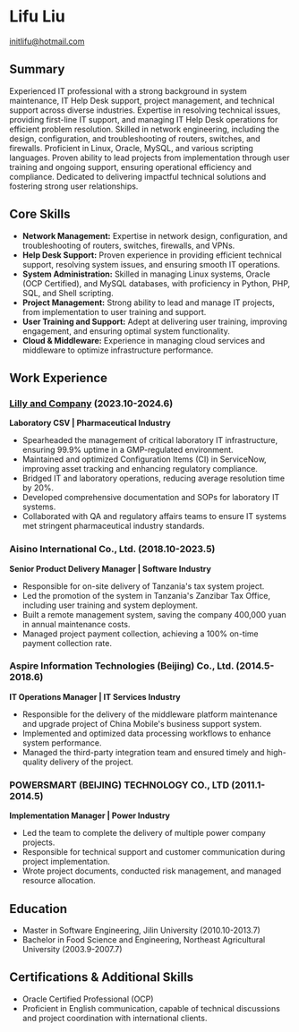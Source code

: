 # Lifu Liu

[initlifu@hotmail.com](mailto:initlifu@hotmail.com)

## Summary

Experienced IT professional with a strong background in system maintenance, IT Help Desk support, project management, and technical support across diverse industries. Expertise in resolving technical issues, providing first-line IT support, and managing IT Help Desk operations for efficient problem resolution. Skilled in network engineering, including the design, configuration, and troubleshooting of routers, switches, and firewalls. Proficient in Linux, Oracle, MySQL, and various scripting languages. Proven ability to lead projects from implementation through user training and ongoing support, ensuring operational efficiency and compliance. Dedicated to delivering impactful technical solutions and fostering strong user relationships.

## Core Skills

- **Network Management:** Expertise in network design, configuration, and troubleshooting of routers, switches, firewalls, and VPNs.
- **Help Desk Support:** Proven experience in providing efficient technical support, resolving system issues, and ensuring smooth IT operations.
- **System Administration:** Skilled in managing Linux systems, Oracle (OCP Certified), and MySQL databases, with proficiency in Python, PHP, SQL, and Shell scripting.
- **Project Management:** Strong ability to lead and manage IT projects, from implementation to user training and support.
- **User Training and Support:** Adept at delivering user training, improving engagement, and ensuring optimal system functionality.
- **Cloud & Middleware:** Experience in managing cloud services and middleware to optimize infrastructure performance.

## Work Experience

### [Lilly and Company](https://www.lilly.com/) (2023.10-2024.6)

**Laboratory CSV | Pharmaceutical Industry**

- Spearheaded the management of critical laboratory IT infrastructure, ensuring 99.9% uptime in a GMP-regulated environment.
- Maintained and optimized Configuration Items (CI) in ServiceNow, improving asset tracking and enhancing regulatory compliance.
- Bridged IT and laboratory operations, reducing average resolution time by 20%.
- Developed comprehensive documentation and SOPs for laboratory IT systems.
- Collaborated with QA and regulatory affairs teams to ensure IT systems met stringent pharmaceutical industry standards.

### Aisino International Co., Ltd. (2018.10-2023.5)

**Senior Product Delivery Manager | Software Industry**

- Responsible for on-site delivery of Tanzania's tax system project.
- Led the promotion of the system in Tanzania's Zanzibar Tax Office, including user training and system deployment.
- Built a remote management system, saving the company 400,000 yuan in annual maintenance costs.
- Managed project payment collection, achieving a 100% on-time payment collection rate.

### Aspire Information Technologies (Beijing) Co., Ltd. (2014.5-2018.6)

**IT Operations Manager | IT Services Industry**

- Responsible for the delivery of the middleware platform maintenance and upgrade project of China Mobile's business support system.
- Implemented and optimized data processing workflows to enhance system performance.
- Managed the third-party integration team and ensured timely and high-quality delivery of the project.

### POWERSMART (BEIJING) TECHNOLOGY CO., LTD (2011.1-2014.5)

**Implementation Manager | Power Industry**

- Led the team to complete the delivery of multiple power company projects.
- Responsible for technical support and customer communication during project implementation.
- Wrote project documents, conducted risk management, and managed resource allocation.

## Education

- Master in Software Engineering, Jilin University (2010.10-2013.7)
- Bachelor in Food Science and Engineering, Northeast Agricultural University (2003.9-2007.7)

## Certifications & Additional Skills

- Oracle Certified Professional (OCP)
- Proficient in English communication, capable of technical discussions and project coordination with international clients.

